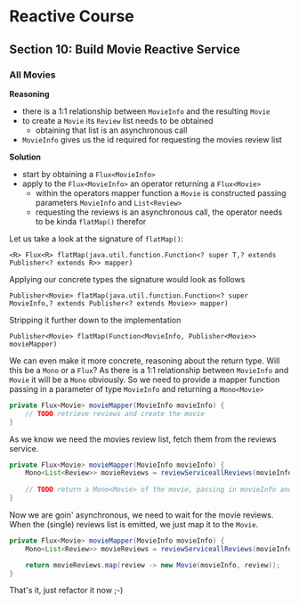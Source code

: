 # Reactive Course

## Section 10: Build Movie Reactive Service

### All Movies
**Reasoning**
- there is a 1:1 relationship between `MovieInfo` and the resulting `Movie`
- to create a `Movie` its `Review` list needs to be obtained
    - obtaining that list is an asynchronous call
- `MovieInfo` gives us the id required for requesting the movies review list

**Solution**
- start by obtaining a `Flux<MovieInfo>`
- apply to the `Flux<MovieInfo>` an operator returning a `Flux<Movie>`
  - within the operators mapper function a `Movie` is constructed passing parameters `MovieInfo` and `List<Review>`
  - requesting the reviews is an asynchronous call, the operator needs to be kinda `flatMap()` therefor

Let us take a look at the signature of `flatMap()`:
```
<R> Flux<R> flatMap(java.util.function.Function<? super T,? extends Publisher<? extends R>> mapper)
```
Applying our concrete types the signature would look as follows
```
Publisher<Movie> flatMap(java.util.function.Function<? super MovieInfo,? extends Publisher<? extends Movie>> mapper)
```
Stripping it further down to the implementation
```
Publisher<Movie> flatMap(Function<MovieInfo, Publisher<Movie>> movieMapper)
```
We can even make it more concrete, reasoning about the return type. Will this be a `Mono` or a `Flux`? As there
is a 1:1 relationship between `MovieInfo` and `Movie` it will be a `Mono` obviously. So we need to provide a
mapper function passing in a parameter of type `MovieInfo` and returning a `Mono<Movie>` 
```java
private Flux<Movie> movieMapper(MovieInfo movieInfo) {
    // TODO retrieve reviews and create the movie
}
```
As we know we need the movies review list, fetch them from the reviews service.
```java
private Flux<Movie> movieMapper(MovieInfo movieInfo) {
    Mono<List<Review>> movieReviews = reviewServiceallReviews(movieInfo.id());
    
    // TODO return a Mono<Movie> of the movie, passing in movieInfo and the reviews list
}
```
Now we are goin' asynchronous, we need to wait for the movie reviews. When the (single) reviews list is
emitted, we just map it to the `Movie`.
```java
private Flux<Movie> movieMapper(MovieInfo movieInfo) {
    Mono<List<Review>> movieReviews = reviewServiceallReviews(movieInfo.id());

    return movieReviews.map(review -> new Movie(movieInfo, review));
}
```
That's it, just refactor it now ;-)